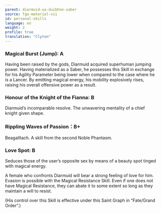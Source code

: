 ```yaml
---
parent: diarmuid-ua-duibhne-saber
source: fgo-material-vii
id: personal-skills
language: en
weight: 2
profile: true
translation: "Clyton"
---
```


### Magical Burst (Jump): A

Having been raised by the gods, Diarmuid acquired superhuman jumping power. Having materialized as a Saber, he possesses this Skill in exchange for his Agility Parameter being lower when compared to the case where he is a Lancer. By emitting magical energy, his mobility explosively rises, raising his overall offensive power as a result.

### Honour of the Knight of the Fianna: B

Diarmuid’s incomparable resolve. The unwavering mentality of a chief knight given shape.

### Rippling Waves of Passion：B+

Beagalltach.
A skill from the second Noble Phantasm.

### Love Spot: B

Seduces those of the user’s opposite sex by means of a beauty spot tinged with magical energy.

A female who confronts Diarmuid will bear a strong feeling of love for him. Evasion is possible with the Magical Resistance Skill. Even if one does not have Magical Resistance, they can abate it to some extent so long as they maintain a will to resist.

(His control over this Skill is effective under this Saint Graph in “Fate/Grand Order”.)
